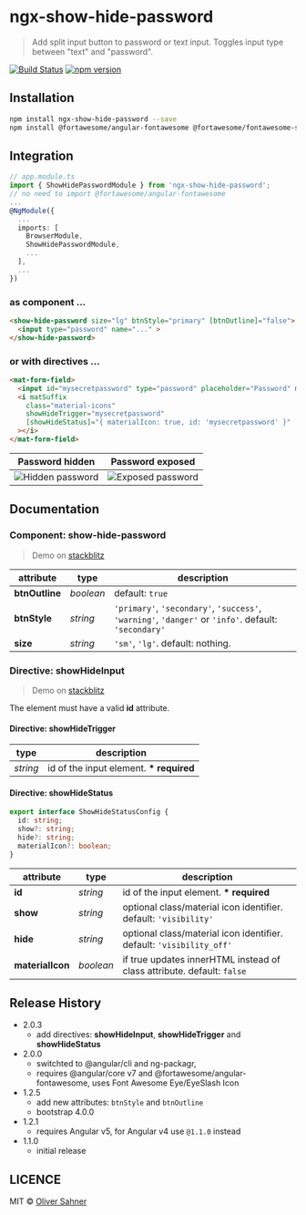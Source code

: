 # ngx-show-hide-password

> Add split input button to password or text input. Toggles input type between "text" and "password".

[![Build Status](https://travis-ci.org/osahner/ngx-show-hide-password.svg?branch=master)](https://travis-ci.org/osahner/ngx-show-hide-password)
[![npm version](https://badge.fury.io/js/ngx-show-hide-password.svg)](https://badge.fury.io/js/ngx-show-hide-password)

## Installation

```sh
npm install ngx-show-hide-password --save
npm install @fortawesome/angular-fontawesome @fortawesome/fontawesome-svg-core @fortawesome/free-solid-svg-icons --save
```

## Integration

```ts
// app.module.ts
import { ShowHidePasswordModule } from 'ngx-show-hide-password';
// no need to import @fortawesome/angular-fontawesome
...
@NgModule({
  ...
  imports: [
    BrowserModule,
    ShowHidePasswordModule,
    ...
  ],
  ...
})
```

### as component ...

```html
<show-hide-password size="lg" btnStyle="primary" [btnOutline]="false">
  <input type="password" name="..." >
</show-hide-password>
```

### or with directives ...

```html
<mat-form-field>
  <input id="mysecretpassword" type="password" placeholder="Password" matInput showHideInput>
  <i matSuffix
    class="material-icons"
    showHideTrigger="mysecretpassword"
    [showHideStatus]="{ materialIcon: true, id: 'mysecretpassword' }"
  ></i>
</mat-form-field>
```

| Password hidden                          | Password exposed                           |
| ---------------------------------------- | ------------------------------------------ |
| ![Hidden password](resources/hidden.png) | ![Exposed password](resources/exposed.png) |


## Documentation

### Component: show-hide-password
> Demo on [stackblitz](https://stackblitz.com/edit/angular-okrmdi?embed=1&file=src/app/app.component.html)

| attribute      | type      | description                                                                                          |
| -------------- | --------- | ---------------------------------------------------------------------------------------------------- |
| **btnOutline** | _boolean_ | default: `true`                                                                                      |
| **btnStyle**   | _string_  | `'primary'`, `'secondary'`, `'success'`, `'warning'`, `'danger'` or `'info'`. default: `'secondary'` |
| **size**       | _string_  | `'sm'`, `'lg'`. default: nothing.                                                                    |

### Directive: showHideInput
> Demo on [stackblitz](https://stackblitz.com/edit/angular-2srzhs?embed=1&file=src/app/app.component.html)

The element must have a valid **id** attribute.

#### Directive: showHideTrigger

| type     | description                              |
| -------- | ---------------------------------------- |
| _string_ | id of the input element. **\* required** |

#### Directive: showHideStatus

```ts
export interface ShowHideStatusConfig {
  id: string;
  show?: string;
  hide?: string;
  materialIcon?: boolean;
}
```

| attribute        | type      | description                                                            |
| ---------------- | --------- | ---------------------------------------------------------------------- |
| **id**           | _string_  | id of the input element. **\* required**                               |
| **show**         | _string_  | optional class/material icon identifier. default: `'visibility'`       |
| **hide**         | _string_  | optional class/material icon identifier. default: `'visibility_off'`   |
| **materialIcon** | _boolean_ | if true updates innerHTML instead of class attribute. default: `false` |

## Release History

- 2.0.3
  - add directives: **showHideInput**, **showHideTrigger** and **showHideStatus**
- 2.0.0
  - switchted to @angular/cli and ng-packagr,
  - requires @angular/core v7 and @fortawesome/angular-fontawesome, uses Font Awesome Eye/EyeSlash Icon
- 1.2.5
  - add new attributes: `btnStyle` and `btnOutline`
  - bootstrap 4.0.0
- 1.2.1
  - requires Angular v5, for Angular v4 use `@1.1.0` instead
- 1.1.0
  - initial release

## LICENCE

MIT © [Oliver Sahner](mailto:osahner@gmail.com)
